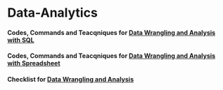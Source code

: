# Data-Analytics
#### Codes, Commands and Teacqniques for [Data Wrangling and Analysis with SQL](https://github.com/Ahmet-Ozkaya/Data-Analytics/blob/main/Create%20Data%20Wrangling%20and%20Analysis%20with%20SQL.md)
#### Codes, Commands and Teacqniques for [Data Wrangling and Analysis with Spreadsheet](https://github.com/Ahmet-Ozkaya/Data-Analytics/blob/main/Create%20Data%20Wrangling%20and%20Analysis%20with%20Spreadsheet.md)
#### Checklist for [Data Wrangling and Analysis](https://github.com/Ahmet-Ozkaya/Data-Analytics/blob/main/Data%20Wrangling%20Checklist.md)
